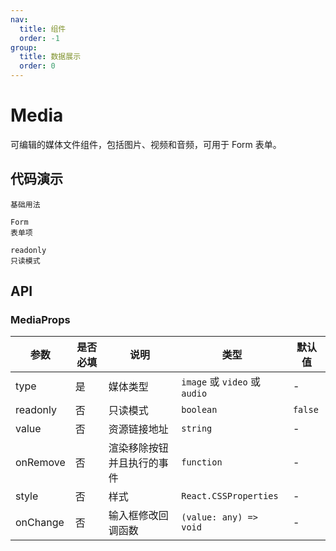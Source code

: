 ```yaml
---
nav:
  title: 组件
  order: -1
group:
  title: 数据展示
  order: 0
---
```


# Media

可编辑的媒体文件组件，包括图片、视频和音频，可用于 Form 表单。

## 代码演示

<code src="./demo/basic.tsx" description="Media 有三种类型，分别是 `image`,`video` 和 `audio`。">基础用法</code>

<code src="./demo/form.tsx" description="基于 `Form` 的用法同 `Input` 一样的使用体验。">Form 表单项</code>

<code src="./demo/readonly.tsx" description="只读模式将会去除 `编辑` 选项。">readonly 只读模式</code>

## API

### MediaProps

| 参数     | 是否必填 | 说明                       | 类型                          | 默认值  |
| -------- | -------- | -------------------------- | ----------------------------- | ------- |
| type     | 是       | 媒体类型                   | `image` 或 `video` 或 `audio` | -       |
| readonly | 否       | 只读模式                   | `boolean`                     | `false` |
| value    | 否       | 资源链接地址               | `string`                      | -       |
| onRemove | 否       | 渲染移除按钮并且执行的事件 | `function`                    | -       |
| style    | 否       | 样式                       | `React.CSSProperties`         | -       |
| onChange | 否       | 输入框修改回调函数         | `(value: any) => void`        | -       |
